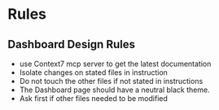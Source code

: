 # Rules

## Dashboard Design Rules

- use Context7 mcp server to get the latest documentation
- Isolate changes on stated files in instruction
- Do not touch the other files if not stated in instructions
- The Dashboard page should have a neutral black theme.
- Ask first if other files needed to be modified
